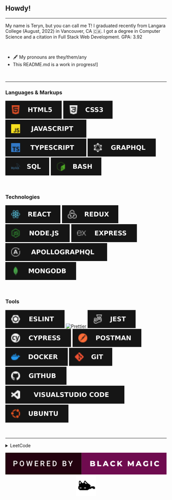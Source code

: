 ## Howdy!

<hr/>

My name is Teryn, but you can call me T! I graduated recently from Langara College (August, 2022) in Vancouver, CA 🇨🇦.
I got a degree in Computer Science and a citation in Full Stack Web Development. GPA: 3.92

<br/>

- 🖋️ My pronouns are they/them/any
- This README.md is a work in progress!]

<br/>

<hr/>

### Languages & Markups

![HTML5](./assets/images/html5.svg)
![CSS3](./assets/images/css3.svg)
![JavaScript](./assets/images/js.svg)
![TypeScript](./assets/images/ts.svg)
![GraphQL](./assets/images/graphql.svg)
<br/>
![SQL](./assets/images/sql.svg)
![Bash](./assets/images/bash.svg)

<br/>

### Technologies

![React](./assets/images/react.svg)
![Redux](./assets/images/redux.svg)
![Node.JS](./assets/images/nodejs.svg)
![Express](./assets/images/express.svg)
![ApolloGraphQL](./assets/images/apollographql.svg)
<br/>
![MongoDB](./assets/images/mongodb.svg)

<br/>

### Tools

![ESLint](./assets/images/eslint.svg)
![Prettier](https://img.shields.io/badge/prettier-informational?style=for-the-badge&logo=prettier&color=151515)
![Jest](./assets/images/jest.svg)
![Cypress](./assets/images/cypress.svg)
![Postman](./assets/images/postman.svg)
<br/>
![Docker](./assets/images/docker.svg)
![Git](./assets/images/git.svg)
![GitHub](./assets/images/github.svg)
![Visual Studio Code](./assets/images/vscode.svg)
<br/>
![Ubuntu](./assets/images/ubuntu.svg)


<br/>

<hr/>

<details>
  <summary>LeetCode</summary>
 
  [![](https://leetcard.jacoblin.cool/dev0T?ext=heatmap)](https://leetcode.com/dev0T/)
</details>

<p align="center">
  <img src="./assets/blackmagic.svg">
  <br/>
  <img src="./assets/mewo.gif">
</p>

<!-- Credits

Icons:
https://github.com/Ileriayo/markdown-badges

 -->
